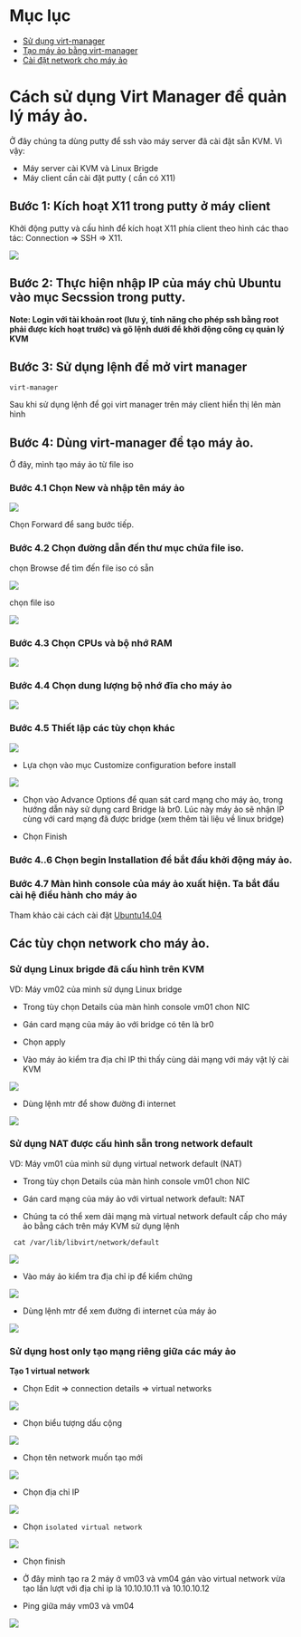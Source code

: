 # Mục lục
- [ Sử dụng virt-manager](#sudụng)
- [ Tạo máy ảo bằng virt-manager](#caidat)
- [ Cài đặt network cho máy ảo](#network)

<a name=sudung></a>
# Cách sử dụng Virt Manager để quản lý máy ảo.
Ở đây chúng ta dùng putty để ssh vào máy server đã cài đặt sẵn KVM. Vì vậy:

- Máy server cài KVM và Linux Brigde 
- Máy client cần cài đặt putty ( cần có X11)

## Bước 1: Kích hoạt X11 trong putty ở máy client
Khởi động putty và cấu hình để kích hoạt X11 phía client theo hình các thao tác: Connection => SSH => X11.

<img src="https://github.com/nguyenminh12051997/meditech-thuctap/blob/master/MinhNV/KVM/images/687474703a2f2f692e696d6775722e636f6d2f634e32394c377a2e706e67.png?raw=true">

## Bước 2: Thực hiện nhập IP của máy chủ Ubuntu vào mục Secssion trong putty.

**Note: Login với tài khoản root (lưu ý, tính năng cho phép ssh bằng root phải được kích hoạt trước) và gõ lệnh dưới để khởi động công cụ quản lý KVM**

## Bước 3: Sử dụng lệnh để mở virt manager

``virt-manager``

Sau khi sử dụng lệnh để gọi virt manager trên máy client hiển thị lên màn hình

<a name=caidat></a>
## Bước 4: Dùng virt-manager để tạo máy ảo.

Ở đây, mình tạo máy ảo từ file iso
### Bước 4.1 Chọn New và nhập tên máy ảo
<img src="https://github.com/nguyenminh12051997/meditech-thuctap/blob/master/MinhNV/KVM/images/Capture.PNG?raw=true">

Chọn Forward để sang bước tiếp.

### Bước 4.2 Chọn đường dẫn đến thư mục chứa file iso.

chọn Browse để tìm đến file iso có sẵn

<img src="https://github.com/nguyenminh12051997/meditech-thuctap/blob/master/MinhNV/KVM/images/Capture1.PNG?raw=true">

chọn file iso

<img src="https://github.com/nguyenminh12051997/meditech-thuctap/blob/master/MinhNV/KVM/images/Capture2.PNG?raw=true">

### Bước 4.3 Chọn CPUs và bộ nhớ RAM
<img src="https://github.com/nguyenminh12051997/meditech-thuctap/blob/master/MinhNV/KVM/images/Capture3.PNG?raw=true">


### Bước 4.4 Chọn dung lượng bộ nhớ đĩa cho máy ảo 

<img src="https://github.com/nguyenminh12051997/meditech-thuctap/blob/master/MinhNV/KVM/images/687474703a2f2f692e696d6775722e636f6d2f68566845517a642e706e67.png?raw=true">

### Bước 4.5 Thiết lập các tùy chọn khác 

<img src="https://github.com/nguyenminh12051997/meditech-thuctap/blob/master/MinhNV/KVM/images/Capture5.PNG?raw=true">

- Lựa chọn vào mục Customize configuration before install

<img src="https://github.com/nguyenminh12051997/meditech-thuctap/blob/master/MinhNV/KVM/images/Capture6.PNG?raw=true">



- Chọn vào Advance Options để quan sát card mạng cho máy ảo, trong hướng dẫn này sử dụng card Bridge là br0. Lúc này máy ảo sẽ nhận IP cùng với card mạng đã được bridge (xem thêm tài liệu về linux bridge)

- Chọn Finish

### Bước 4..6 Chọn begin Installation để bắt đầu khởi động máy ảo.

### Bước 4.7 Màn hình console của máy ảo xuất hiện. Ta bắt đầu cài hệ điều hành cho máy ảo 

Tham khảo cài cách cài đặt <a href="https://github.com/nguyenminh12051997/MediTech/blob/master/install_ubuntu_server.md">Ubuntu14.04</a>


<a name=network></a>
## Các tùy chọn network cho máy ảo. 

### Sử dụng Linux brigde đã cấu hình trên KVM 

VD: Máy vm02 của mình sử dụng Linux bridge 

- Trong tùy chọn Details của màn hình console vm01 chon NIC

- Gán card mạng của máy ảo với bridge có tên là br0

- Chọn apply

- Vào máy ảo kiểm tra địa chỉ IP thì thấy cùng dải mạng với máy vật lý cài KVM

<img src="https://github.com/nguyenminh12051997/meditech-thuctap/blob/master/MinhNV/KVM/images/bridgeip.PNG?raw=true">

- Dùng lệnh mtr để show đường đi internet

<img src="https://github.com/nguyenminh12051997/meditech-thuctap/blob/master/MinhNV/KVM/images/bridgemtr.PNG?raw=true">

### Sử dụng NAT được cấu hình sẵn trong network default

VD: Máy vm01 của mình sử dụng virtual network default  (NAT)

- Trong tùy chọn Details  của màn hình console vm01 chon NIC

- Gán card mạng của máy ảo với virtual network default: NAT

- Chúng ta có thể xem dải mạng mà virtual network default cấp cho máy ảo bằng cách trên máy KVM sử dụng lệnh 

``` cat /var/lib/libvirt/network/default```

<img src="https://github.com/nguyenminh12051997/meditech-thuctap/blob/master/MinhNV/KVM/images/natdhcp.PNG?raw=true">

- Vào máy ảo kiểm tra địa chỉ ip để kiểm chứng

<img src="https://github.com/nguyenminh12051997/meditech-thuctap/blob/master/MinhNV/KVM/images/natip.PNG?raw=true">


- Dùng lệnh mtr để xem đường đi internet của máy ảo 

<img src="https://github.com/nguyenminh12051997/meditech-thuctap/blob/master/MinhNV/KVM/images/bridgemtr.PNG?raw=true">

### Sử dụng host only tạo mạng riêng giữa các máy ảo 

**Tạo 1 virtual network** 

- Chọn Edit => connection details => virtual networks 

<img src="https://github.com/nguyenminh12051997/meditech-thuctap/blob/master/MinhNV/KVM/images/hostonly.png?raw=true">

- Chọn biểu tượng dấu cộng 

<img src="https://github.com/nguyenminh12051997/meditech-thuctap/blob/master/MinhNV/KVM/images/hostonly1.PNG">

- Chọn tên network muốn tạo mới 

<img src="https://github.com/nguyenminh12051997/meditech-thuctap/blob/master/MinhNV/KVM/images/hostonly2.PNG?raw=true">

- Chọn địa chỉ IP

<img src="https://github.com/nguyenminh12051997/meditech-thuctap/blob/master/MinhNV/KVM/images/hostonly3.PNG?raw=true">

- Chọn ``isolated virtual network``

<img src="https://github.com/nguyenminh12051997/meditech-thuctap/blob/master/MinhNV/KVM/images/hostonly4.PNG?raw=true">

- Chọn finish

- Ở đây mình tạo ra 2 máy ở vm03 và vm04 gán vào virtual network vừa tạo lần lượt với địa chỉ ip là 10.10.10.11 và 10.10.10.12

- Ping giữa máy vm03 và vm04

<img src="https://github.com/nguyenminh12051997/meditech-thuctap/blob/master/MinhNV/KVM/images/hostonly5.PNG?raw=true">

